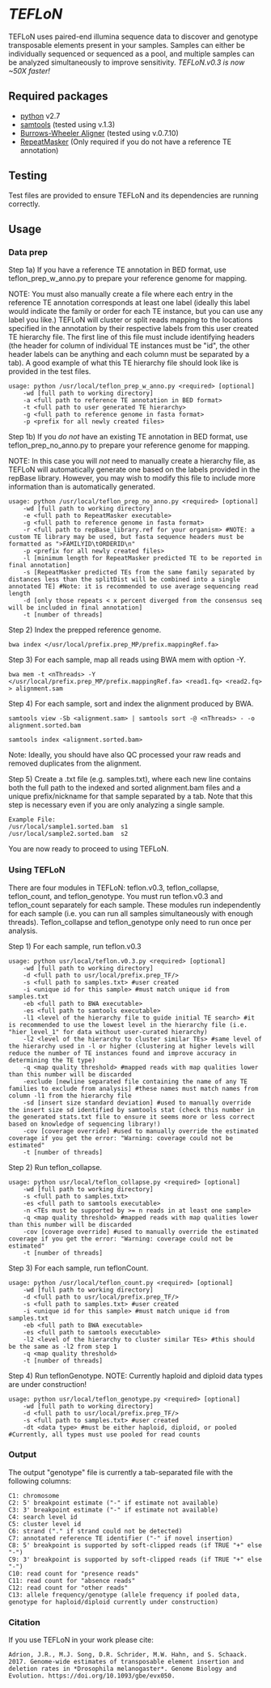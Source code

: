 *TEFLoN*
=======

TEFLoN uses paired-end illumina sequence data to discover and genotype transposable elements present in your samples.
Samples can either be individually sequenced or sequenced as a pool, and multiple samples can be analyzed simultaneously to improve sensitivity.
*TEFLoN.v0.3 is now ~50X faster!*


## Required packages

* [python](www.python.org) v2.7
* [samtools](www.samtools.sourceforge.net) (tested using v.1.3)
* [Burrows-Wheeler Aligner](www.bio-bwa.sourceforge.net) (tested using v.0.7.10)
* [RepeatMasker](www.repeatmasker.org) (Only required if you do not have a reference TE annotation)

## Testing 
Test files are provided to ensure TEFLoN and its dependencies are running correctly.

## Usage
### Data prep
Step 1a) If you have a reference TE annotation in BED format, use teflon_prep_w_anno.py to prepare your reference genome for mapping.

NOTE: You must also manually create a file where each entry in the reference TE annotation corresponds at least one label (ideally this label would indicate the family or order for each TE instance, but you can use any label you like.)
TEFLoN will cluster or split reads mapping to the locations specified in the annotation by their respective labels from this user created TE hierarchy file.
The first line of this file must include identifying headers (the header for column of individual TE instances must be "id", the other header labels can be anything and each column must be separated by a tab).
A good example of what this TE hierarchy file should look like is provided in the test files.

```
usage: python /usr/local/teflon_prep_w_anno.py <required> [optional] 
    -wd [full path to working directory]
    -a <full path to reference TE annotation in BED format> 
    -t <full path to user generated TE hierarchy>
    -g <full path to reference genome in fasta format>
    -p <prefix for all newly created files>
```

Step 1b) If you *do not* have an existing TE annotation in BED format, use teflon_prep_no_anno.py to prepare your reference genome for mapping.

NOTE: In this case you will *not* need to manually create a hierarchy file, as TEFLoN will automatically generate one based on the labels provided in the repBase library. However, you may wish to modify this file to include more information than is automatically generated.

```
usage: python /usr/local/teflon_prep_no_anno.py <required> [optional] 
    -wd [full path to working directory]
    -e <full path to RepeatMasker executable> 
    -g <full path to reference genome in fasta format>
    -r <full path to repBase_library.ref for your organism> #NOTE: a custom TE library may be used, but fasta sequence headers must be formatted as ">FAMILYID\tORDERID\n" 
    -p <prefix for all newly created files>
    -l [minimum length for RepeatMasker predicted TE to be reported in final annotation] 
    -s [RepeatMasker predicted TEs from the same family separated by distances less than the splitDist will be combined into a single annotated TE] #Note: it is recommended to use average sequencing read length 
    -d [only those repeats < x percent diverged from the consensus seq will be included in final annotation]
    -t [number of threads]
```

Step 2) Index the prepped reference genome. 
```
bwa index </usr/local/prefix.prep_MP/prefix.mappingRef.fa>
```
Step 3) For each sample, map all reads using BWA mem with option -Y.
```
bwa mem -t <nThreads> -Y </usr/local/prefix.prep_MP/prefix.mappingRef.fa> <read1.fq> <read2.fq> > alignment.sam
```
Step 4) For each sample, sort and index the alignment produced by BWA.
```
samtools view -Sb <alignment.sam> | samtools sort -@ <nThreads> - -o alignment.sorted.bam

samtools index <alignment.sorted.bam>
```
Note: Ideally, you should have also QC processed your raw reads and removed duplicates from the alignment.

Step 5) Create a .txt file (e.g. samples.txt), where each new line contains both the full path to the indexed and sorted alignment.bam files and a unique prefix/nickname for that sample separated by a tab.
Note that this step is necessary even if you are only analyzing a single sample.

```
Example File:
/usr/local/sample1.sorted.bam  s1
/usr/local/sample2.sorted.bam  s2
```

You are now ready to proceed to using TEFLoN.

### Using TEFLoN
There are four modules in TEFLoN: teflon.v0.3, teflon_collapse, teflon_count, and teflon_genotype.
You must run teflon.v0.3 and teflon_count separately for each sample. These modules run independently for each sample (i.e. you can run all samples simultaneously with enough threads).
Teflon_collapse and teflon_genotype only need to run once per analysis.

Step 1) For each sample, run teflon.v0.3
```
usage: python usr/local/teflon.v0.3.py <required> [optional]
    -wd [full path to working directory]
    -d <full path to usr/local/prefix.prep_TF/>
    -s <full path to samples.txt> #user created
    -i <unique id for this sample> #must match unique id from samples.txt
    -eb <full path to BWA executable>
    -es <full path to samtools executable>
    -l1 <level of the hierarchy file to guide initial TE search> #it is recommended to use the lowest level in the hierarchy file (i.e. "hier_level_1" for data without user-curated hierarchy)
    -l2 <level of the hierarchy to cluster similar TEs> #same level of the hierarchy used in -l or higher (clustering at higher levels will reduce the number of TE instances found and improve accuracy in determining the TE type)
    -q <map quality threshold> #mapped reads with map qualities lower than this number will be discarded
    -exclude [newline separated file containing the name of any TE families to exclude from analysis] #these names must match names from column -l1 from the hierarchy file
    -sd [insert size standard deviation] #used to manually override the insert size sd identified by samtools stat (check this number in the generated stats.txt file to ensure it seems more or less correct based on knowledge of sequencing library!)
    -cov [coverage override] #used to manually override the estimated coverage if you get the error: "Warning: coverage could not be estimated"
    -t [number of threads]
```

Step 2) Run teflon_collapse.
```
usage: python usr/local/teflon_collapse.py <required> [optional]
    -wd [full path to working directory]
    -s <full path to samples.txt>
    -es <full path to samtools executable>
    -n <TEs must be supported by >= n reads in at least one sample>
    -q <map quality threshold> #mapped reads with map qualities lower than this number will be discarded
    -cov [coverage override] #used to manually override the estimated coverage if you get the error: "Warning: coverage could not be estimated"
    -t [number of threads]
```

Step 3) For each sample, run teflonCount.
```
usage: python /usr/local/teflon_count.py <required> [optional]
    -wd [full path to working directory]
    -d <full path to usr/local/prefix.prep_TF/>
    -s <full path to samples.txt> #user created
    -i <unique id for this sample> #must match unique id from samples.txt
    -eb <full path to BWA executable>
    -es <full path to samtools executable>
    -l2 <level of the hierarchy to cluster similar TEs> #this should be the same as -l2 from step 1
    -q <map quality threshold>
    -t [number of threads]
```

Step 4) Run teflonGenotype.
NOTE: Currently haploid and diploid data types are under construction!
```
usage: python usr/local/teflon_genotype.py <required> [optional]
    -wd [full path to working directory]
    -d <full path to usr/local/prefix.prep_TF/>
    -s <full path to samples.txt> #user created
    -dt <data type> #must be either haploid, diploid, or pooled #Currently, all types must use pooled for read counts
```

### Output
The output "genotype" file is currently a tab-separated file with the following columns:
```
C1: chromosome
C2: 5' breakpoint estimate ("-" if estimate not available)
C3: 3' breakpoint estimate ("-" if estimate not available)
C4: search level id
C5: cluster level id
C6: strand ("." if strand could not be detected)
C7: annotated reference TE identifier ("-" if novel insertion)
C8: 5' breakpoint is supported by soft-clipped reads (if TRUE "+" else "-")
C9: 3' breakpoint is supported by soft-clipped reads (if TRUE "+" else "-")
C10: read count for "presence reads"
C11: read count for "absence reads"
C12: read count for "other reads"
C13: allele frequency/genotype (allele frequency if pooled data, genotype for haploid/diploid currently under construction)

```

### Citation
If you use TEFLoN in your work please cite:
```
Adrion, J.R., M.J. Song, D.R. Schrider, M.W. Hahn, and S. Schaack. 2017. Genome-wide estimates of transposable element insertion and deletion rates in *Drosophila melanogaster*. Genome Biology and Evolution. https://doi.org/10.1093/gbe/evx050.
```
